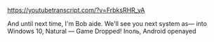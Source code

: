 https://youtubetranscript.com/?v=FrbksRHR_yA

 And until next time, I'm Bob aide. We'll see you next system as— into Windows 10, Natural — Game Dropped! Inоль, Android openayed